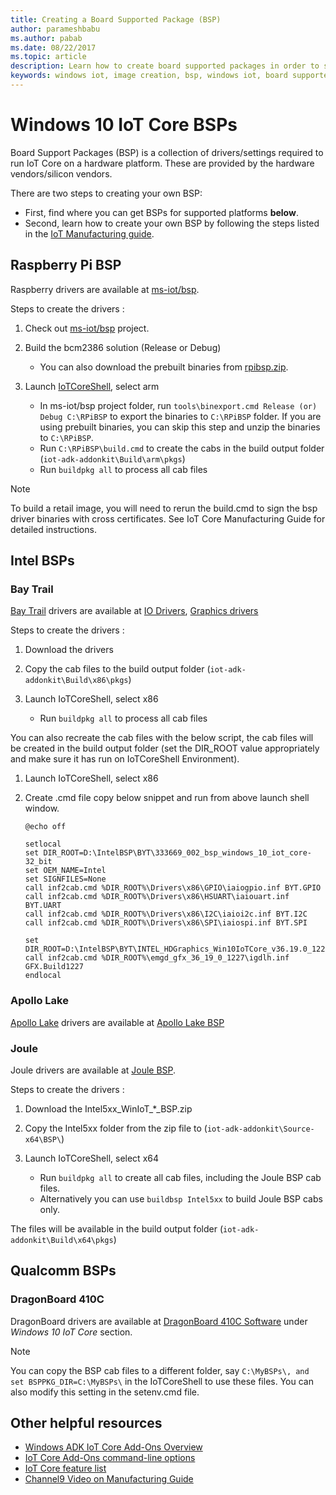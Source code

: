 ```yaml
---
title: Creating a Board Supported Package (BSP)
author: parameshbabu
ms.author: pabab
ms.date: 08/22/2017
ms.topic: article
description: Learn how to create board supported packages in order to start assembling and manufacturing your device.
keywords: windows iot, image creation, bsp, windows iot, board supported package 
---
```


# Windows 10 IoT Core BSPs
Board Support Packages (BSP) is a collection of drivers/settings required to run IoT Core on a hardware platform. These are provided by the hardware vendors/silicon vendors.

There are two steps to creating your own BSP:

* First, find where you can get BSPs for supported platforms **below**.
* Second, learn how to create your own BSP by following the steps listed in the [IoT Manufacturing guide](https://docs.microsoft.com/en-us/windows-hardware/manufacture/iot/create-a-new-bsp).

## Raspberry Pi BSP
Raspberry drivers are available at [ms-iot/bsp](https://github.com/ms-iot/bsp).

Steps to create the drivers :

1. Check out [ms-iot/bsp](https://github.com/ms-iot/bsp) project.
2. Build the bcm2386 solution (Release or Debug)
    * You can also download the prebuilt binaries from [rpibsp.zip](https://github.com/ms-iot/iot-adk-addonkit/releases/download/RPiBSP/rpibsp.zip). 
3. Launch [IoTCoreShell](https://github.com/ms-iot/iot-adk-addonkit), select arm

    * In ms-iot/bsp project folder, run `tools\binexport.cmd Release (or) Debug C:\RPiBSP` to export the binaries to `C:\RPiBSP` folder. If you are using prebuilt binaries, you can skip this step and unzip the binaries to `C:\RPiBSP`.
    * Run `C:\RPiBSP\build.cmd` to create the cabs in the build output folder (`iot-adk-addonkit\Build\arm\pkgs`)
    * Run `buildpkg all` to process all cab files

> [!NOTE]
> To build a retail image, you will need to rerun the build.cmd to sign the bsp driver binaries with cross certificates. See IoT Core Manufacturing Guide for detailed instructions.

## Intel BSPs

### Bay Trail

[Bay Trail](https://www.intel.com/content/www/us/en/embedded/products/bay-trail/overview.html) drivers are available at [IO Drivers](https://downloadcenter.intel.com/download/25618), [Graphics drivers](https://downloadcenter.intel.com/download/25606)

Steps to create the drivers :

1. Download the drivers
2. Copy the cab files to the build output folder (`iot-adk-addonkit\Build\x86\pkgs`)
3. Launch IoTCoreShell, select x86

    * Run `buildpkg all` to process all cab files

You can also recreate the cab files with the below script, the cab files will be created in the build output folder
(set the DIR_ROOT value appropriately and make sure it has run on IoTCoreShell Environment).

1. Launch IoTCoreShell, select x86
2. Create .cmd file copy below snippet and run from above launch shell window.

    ```
    @echo off

    setlocal
    set DIR_ROOT=D:\IntelBSP\BYT\333669_002_bsp_windows_10_iot_core-32_bit
    set OEM_NAME=Intel
    set SIGNFILES=None
    call inf2cab.cmd %DIR_ROOT%\Drivers\x86\GPIO\iaiogpio.inf BYT.GPIO
    call inf2cab.cmd %DIR_ROOT%\Drivers\x86\HSUART\iaiouart.inf BYT.UART
    call inf2cab.cmd %DIR_ROOT%\Drivers\x86\I2C\iaioi2c.inf BYT.I2C
    call inf2cab.cmd %DIR_ROOT%\Drivers\x86\SPI\iaiospi.inf BYT.SPI

    set DIR_ROOT=D:\IntelBSP\BYT\INTEL_HDGraphics_Win10IoTCore_v36.19.0_1227_PV
    call inf2cab.cmd %DIR_ROOT%\emgd_gfx_36_19_0_1227\igdlh.inf GFX.Build1227
    endlocal
    ```

### Apollo Lake

[Apollo Lake](https://www.intel.com/content/www/us/en/embedded/products/apollo-lake/overview.html) drivers are available at [Apollo Lake BSP](https://www.intel.com/content/www/us/en/embedded/products/apollo-lake/technical-library.html#grouping=3)

### Joule

Joule drivers are available at [Joule BSP](https://downloadcenter.intel.com/download/26797/Windows-10-IoT-Core-Files-for-Intel-Joule-Compute-Module).

Steps to create the drivers :

1. Download the Intel5xx_WinIoT_*_BSP.zip 
2. Copy the Intel5xx folder from the zip file to (`iot-adk-addonkit\Source-x64\BSP\`)
3. Launch IoTCoreShell, select x64

    * Run `buildpkg all` to create all cab files, including the Joule BSP cab files. 
    * Alternatively you can use `buildbsp Intel5xx` to build Joule BSP cabs only. 

The files will be available in the build output folder (`iot-adk-addonkit\Build\x64\pkgs`) 


## Qualcomm BSPs

### DragonBoard 410C

DragonBoard drivers are available at [DragonBoard 410C Software](https://developer.qualcomm.com/hardware/dragonboard-410c/software) under *Windows 10 IoT Core* section.


> [!NOTE]
> You can copy the BSP cab files to a different folder, say `C:\MyBSPs\, and set BSPPKG_DIR=C:\MyBSPs\` in the IoTCoreShell to use these files. You can also modify this setting in the setenv.cmd file.


## Other helpful resources

* [Windows ADK IoT Core Add-Ons Overview](https://go.microsoft.com/fwlink/p/?LinkId=735029)
* [IoT Core Add-Ons command-line options](https://msdn.microsoft.com/windows/hardware/commercialize/manufacture/iot/iot-core-adk-addons-command-line-options)
* [IoT Core feature list](https://msdn.microsoft.com/windows/hardware/commercialize/manufacture/iot/iot-core-feature-list)
* [Channel9 Video on Manufacturing Guide](https://channel9.msdn.com/events/Build/2017/B8085)
